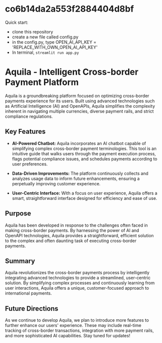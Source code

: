 # co6b14da2a553f2884404d8bf

Quick start:
* clone this repository
* create a new file called config.py 
* in the config.py, type OPEN_AI_API_KEY = 'REPLACE_WITH_OWN_OPEN_AI_API_KEY' 
* In terminal, `streamlit run app.py`

# Aquila - Intelligent Cross-border Payment Platform

Aquila is a groundbreaking platform focused on optimizing cross-border payments experience for its users. Built using advanced technologies such as Artificial Intelligence (AI) and OpenAPIs, Aquila simplifies the complexity inherent in navigating multiple currencies, diverse payment rails, and strict compliance regulations.

## Key Features

- **AI-Powered Chatbot:** Aquila incorporates an AI chatbot capable of simplifying complex cross-border payment terminologies. This tool is an intuitive guide that walks users through the payment execution process, flags potential compliance issues, and schedules payments according to user preferences.

- **Data-Driven Improvements:** The platform continuously collects and analyzes usage data to inform future enhancements, ensuring a perpetually improving customer experience.

- **User-Centric Interface:** With a focus on user experience, Aquila offers a smart, straightforward interface designed for efficiency and ease of use.

## Purpose

Aquila has been developed in response to the challenges often faced in making cross-border payments. By harnessing the power of AI and OpenAPI technologies, Aquila provides a straightforward, efficient solution to the complex and often daunting task of executing cross-border payments.

## Summary

Aquila revolutionizes the cross-border payments process by intelligently integrating advanced technologies to provide a streamlined, user-centric solution. By simplifying complex processes and continuously learning from user interactions, Aquila offers a unique, customer-focused approach to international payments.

## Future Directions

As we continue to develop Aquila, we plan to introduce more features to further enhance our users' experience. These may include real-time tracking of cross-border transactions, integration with more payment rails, and more sophisticated AI capabilities. Stay tuned for updates!